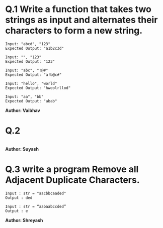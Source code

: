 # Q.1 Write a function that takes two strings as input and alternates their characters to form a new string.
```
Input: "abcd", "123"
Expected Output: "a1b2c3d"

Input: "", "123"
Expected Output: "123"

Input: "abc", "!@#"
Expected Output: "a!b@c#"

Input: "hello", "world"
Expected Output: "hweolrllod"

Input: "aa", "bb"
Expected Output: "abab"
```
**Author: Vaibhav**

# Q.2 

```

```
**Author: Suyash**

# Q.3 write a program Remove all Adjacent Duplicate Characters.
```
Input : str = "aacbbcaaded"
Output : ded

Input : str = “aabaabccded”
Output : e

```
**Author: Shreyash**

